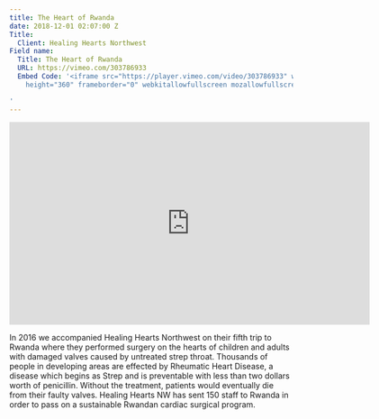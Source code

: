 ```yaml
---
title: The Heart of Rwanda
date: 2018-12-01 02:07:00 Z
Title:
  Client: Healing Hearts Northwest
Field name:
  Title: The Heart of Rwanda
  URL: https://vimeo.com/303786933
  Embed Code: '<iframe src="https://player.vimeo.com/video/303786933" width="640"
    height="360" frameborder="0" webkitallowfullscreen mozallowfullscreen allowfullscreen></iframe>

'
---
```


<iframe src="https://player.vimeo.com/video/303786933" width="640" height="360" frameborder="0" webkitallowfullscreen mozallowfullscreen allowfullscreen></iframe>

In 2016 we accompanied Healing Hearts Northwest on their fifth trip to Rwanda where they performed surgery on the hearts of children and adults with damaged valves caused by untreated strep throat. Thousands of people in developing areas are effected by Rheumatic Heart Disease, a disease which begins as Strep and is preventable with less than two dollars worth of penicillin. Without the treatment, patients would eventually die from their faulty valves. Healing Hearts NW has sent 150 staff to Rwanda in order to pass on a sustainable Rwandan cardiac surgical program. 